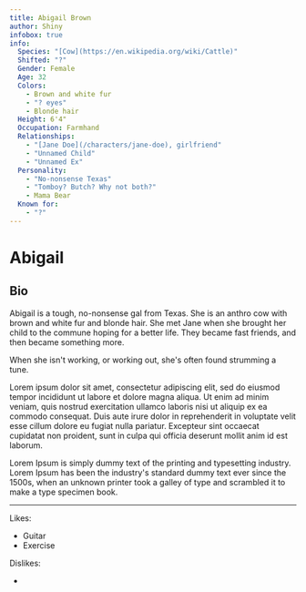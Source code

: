 ```yaml
---
title: Abigail Brown
author: Shiny
infobox: true
info:
  Species: "[Cow](https://en.wikipedia.org/wiki/Cattle)"
  Shifted: "?"
  Gender: Female
  Age: 32
  Colors:
    - Brown and white fur
    - "? eyes"
    - Blonde hair
  Height: 6'4"
  Occupation: Farmhand
  Relationships:
    - "[Jane Doe](/characters/jane-doe), girlfriend"
    - "Unnamed Child"
    - "Unnamed Ex"
  Personality:
    - "No-nonsense Texas"
    - "Tomboy? Butch? Why not both?"
    - Mama Bear
  Known for:
    - "?"
---
```


# Abigail

## Bio
Abigail is a tough, no-nonsense gal from Texas. She is an anthro cow with brown and white fur and blonde hair. She met Jane when she brought her child to the commune hoping for a better life. They became fast friends, and then became something more.

When she isn't working, or working out, she's often found strumming a tune.

Lorem ipsum dolor sit amet, consectetur adipiscing elit, sed do eiusmod tempor incididunt ut labore et dolore magna aliqua. Ut enim ad minim veniam, quis nostrud exercitation ullamco laboris nisi ut aliquip ex ea commodo consequat. Duis aute irure dolor in reprehenderit in voluptate velit esse cillum dolore eu fugiat nulla pariatur. Excepteur sint occaecat cupidatat non proident, sunt in culpa qui officia deserunt mollit anim id est laborum.

Lorem Ipsum is simply dummy text of the printing and typesetting industry. Lorem Ipsum has been the industry's standard dummy text ever since the 1500s, when an unknown printer took a galley of type and scrambled it to make a type specimen book.

---

Likes:

  * Guitar
  * Exercise
 
  

Dislikes:

  * 
